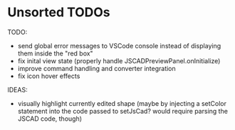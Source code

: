 # Unsorted TODOs

TODO:
- send global error messages to VSCode console instead of displaying them inside the "red box"
- fix inital view state (properly handle JSCADPreviewPanel.onInitialize)
- improve command handling and converter integration
- fix icon hover effects

IDEAS:
- visually highlight currently edited shape (maybe by injecting a setColor statement into the code passed to setJsCad? would require parsing the JSCAD code, though)